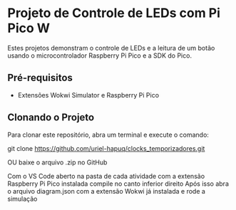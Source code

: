 # Projeto de Controle de LEDs com Pi Pico W

Estes projetos demonstram o controle de LEDs e a leitura de um botão usando o microcontrolador Raspberry Pi Pico e a SDK do Pico. 

## Pré-requisitos

- Extensões Wokwi Simulator e Raspberry Pi Pico

## Clonando o Projeto

Para clonar este repositório, abra um terminal e execute o comando:

git clone https://github.com/uriel-hapuq/clocks_temporizadores.git

OU baixe o arquivo .zip no GitHub

Com o VS Code aberto na pasta de cada atividade com a extensão Raspberry Pi Pico instalada compile no canto inferior direito
Após isso abra o arquivo diagram.json com a extensão Wokwi já instalada e rode a simulação

